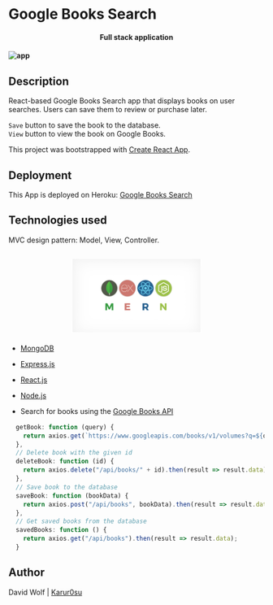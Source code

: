 # Google Books Search

<h4 align="center">Full stack application<h4>

![app](client/public/images/screenshot.gif)

## Description

React-based Google Books Search app that displays books on user searches. Users can save them to review or purchase later. 

`Save` button to save the book to the database.<br>
`View` button to view the book on Google Books.

This project was bootstrapped with [Create React App](https://github.com/facebook/create-react-app).

## Deployment 

This App is deployed on Heroku: [Google Books Search](https://dashboard.heroku.com/apps/gentle-sea-11155)

## Technologies used

MVC design pattern: Model, View, Controller.

<h2 align="center">
<img alt="mern" src="client/public/images/mern.jpg" width="50%">
</h2>

- [MongoDB](mongodb.com)
- [Express.js](https://expressjs.com)
- [React.js](https://reactjs.org/)
- [Node.js](https://nodejs.org/en/)


- Search for books using the [Google Books API](https://developers.google.com/books/)

```javascript
  getBook: function (query) {
    return axios.get(`https://www.googleapis.com/books/v1/volumes?q=${query}`);
  },
  // Delete book with the given id
  deleteBook: function (id) {
    return axios.delete("/api/books/" + id).then(result => result.data);
  },
  // Save book to the database
  saveBook: function (bookData) {
    return axios.post("/api/books", bookData).then(result => result.data);
  },
  // Get saved books from the database
  savedBooks: function () {
    return axios.get("/api/books").then(result => result.data);
  }
```

## Author

David Wolf | [Karur0su](https://github.com/karur0su)